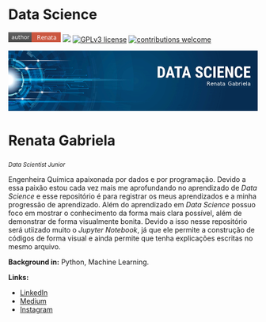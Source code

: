# Data Science

[![author](author-renata-red.png)](https://www.linkedin.com/in/renata-rosa-96a309137/) [![](https://img.shields.io/badge/python-3.7+-blue.svg)](https://www.python.org/downloads/release/python-365/) [![GPLv3 license](https://img.shields.io/badge/License-GPLv3-blue.svg)](http://perso.crans.org/besson/LICENSE.html) [![contributions welcome](https://img.shields.io/badge/contributions-welcome-brightgreen.svg?style=flat)](https://github.com/renatagsr/Data-Science-na-Pratica)

<p align="center">
  <img src="banner.png" >
</p>

# Renata Gabriela
<sub>*Data Scientist Junior*</sub>

Engenheira Química apaixonada por dados e por programação. Devido a essa paixão estou cada vez mais me aprofundando no aprendizado de *Data Science* e esse repositório é para registrar os meus aprendizados e a minha progressão de aprendizado.
Além do aprendizado em *Data Science* possuo foco em mostrar o conhecimento da forma mais clara possível, além de demonstrar de forma visualmente bonita. Devido a isso nesse repositório será utiizado muito o *Jupyter Notebook*, já que ele permite a construção de códigos de forma visual e ainda permite que tenha explicações escritas no mesmo arquivo. 

**Background in:** Python, Machine Learning.

**Links:**
* [LinkedIn](https://www.linkedin.com/in/renata-rosa-96a309137/)
* [Medium](https://renata-gabriela98.medium.com/)
* [Instagram](https://www.instagram.com/renata_gsr/)

